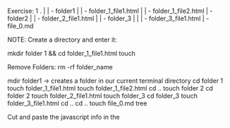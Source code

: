 Exercise: 1
.
|
| - folder1
|     | - folder_1_file1.html
|     | - folder_1_file2.html
| - folder2
|     | - folder_2_file1.html
|     | - folder_3
|     |     | - folder_3_file1.html
| - file_0.md


NOTE:
Create a directory and enter it:  

mkdir folder 1 && cd folder_1_file1.html
touch 

Remove Folders:
rm -rf folder_name


mdir folder1 -> creates a folder in our current terminal directory 
cd folder 1
touch folder_1_file1.html
touch folder_1_file2.html
cd ..
touch folder 2
cd folder 2
touch folder_2_file1.html
touch folder_3
cd folder_3
touch folder_3_file1.html
cd ..
cd ..
touch file_0.md
tree

Cut and paste the javascript info in the <script> into the app.js
where the script is, make another <link rel="styleshee" href="

app.js
index.html (previous one used)
style.css

In the head

<head>

<script src=app.js">

</head>